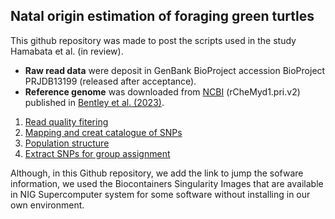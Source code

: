 ##  Natal origin estimation of foraging green turtles

This github repository was made to post the scripts used in the study Hamabata et al. (in review).



- **Raw read data** were deposit in GenBank BioProject accession BioProject PRJDB13199 (released after acceptance).
- **Reference genome** was downloaded from [NCBI](https://www.ncbi.nlm.nih.gov/assembly/GCF_015237465.2#/st) (rCheMyd1.pri.v2) published in [Bentley et al. (2023)]().



1. [Read quality fitering](https://github.com/tmkhmbt/foraging_turtle_group_assignment/blob/main/read_quality_filtering.md)
2. [Mapping and creat catalogue of SNPs](https://github.com/tmkhmbt/foraging_turtle_group_assignment/blob/main/mapping_and_bam_creat.md)
3. [Population structure](https://github.com/tmkhmbt/foraging_turtle_group_assignment/blob/main/Population%20structure.md)
4. [Extract SNPs for group assignment]()

Although, in this Github repository, we add the link to jump the sofware information, we used the Biocontainers Singularity Images that are available in NIG Supercomputer system for some software without installing in our own environment. 
